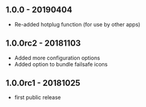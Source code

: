 ## 1.0.0 - 20190404
 * Re-added hotplug function (for use by other apps)

## 1.0.0rc2 - 20181103
 * Added more configuration options
 * Added option to bundle failsafe icons

## 1.0.0rc1 - 20181025
 * first public release
